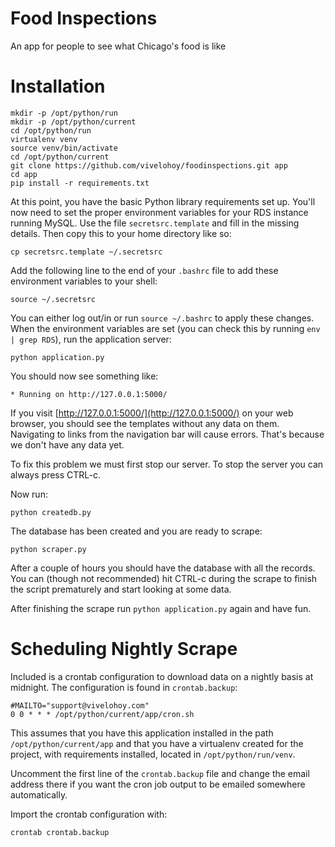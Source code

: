 Food Inspections
===============

An app for people to see what Chicago's food is like

Installation
============

    mkdir -p /opt/python/run
    mkdir -p /opt/python/current
    cd /opt/python/run
    virtualenv venv
    source venv/bin/activate
    cd /opt/python/current
    git clone https://github.com/vivelohoy/foodinspections.git app
    cd app
    pip install -r requirements.txt

At this point, you have the basic Python library requirements set up. You'll now need to set the proper environment variables for your RDS instance running MySQL. Use the file `secretsrc.template` and fill in the missing details. Then copy this to your home directory like so:

    cp secretsrc.template ~/.secretsrc

Add the following line to the end of your `.bashrc` file to add these environment variables to your shell:

    source ~/.secretsrc

You can either log out/in or run `source ~/.bashrc` to apply these changes. When the environment variables are set (you can check this by running `env | grep RDS`), run the application server:

    python application.py
    
You should now see something like:

    * Running on http://127.0.0.1:5000/

If you visit [http://127.0.0.1:5000/](http://127.0.0.1:5000/) on your web browser, you should see the templates without any data on them. Navigating to links from the navigation bar will cause errors. That's because we don't have any data yet.

To fix this problem we must first stop our server. To stop the server you can always press CTRL-c.
    
Now run: 

    python createdb.py
    
The database has been created and you are ready to scrape:

    python scraper.py
    
After a couple of hours you should have the database with all the records. You can (though not recommended) hit CTRL-c during the scrape to finish the script prematurely and start looking at some data.

After finishing the scrape run `python application.py` again and have fun.

Scheduling Nightly Scrape
=========================

Included is a crontab configuration to download data on a nightly basis at midnight. The configuration is found in `crontab.backup`:

    #MAILTO="support@vivelohoy.com"
    0 0 * * * /opt/python/current/app/cron.sh

This assumes that you have this application installed in the path `/opt/python/current/app` and that you have a virtualenv created for the project, with requirements installed, located in `/opt/python/run/venv`.

Uncomment the first line of the `crontab.backup` file and change the email address there if you want the cron job output to be emailed somewhere automatically.

Import the crontab configuration with:

    crontab crontab.backup 